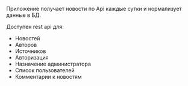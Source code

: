 <p>Приложение получает новости по Api каждые сутки и нормализует данные в БД.</p>
<p>Доступен rest api для:</p>
<ul>
<li>Новостей</li>
<li>Авторов</li>
<li>Источников</li>
<li>Авторизация</li>
<li>Назначение администратора</li>
<li>Список пользователей</li>
<li>Комментарии к новостям</li>
</ul>

